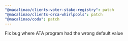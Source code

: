 ```yaml
---
"@macalinao/clients-voter-stake-registry": patch
"@macalinao/clients-orca-whirlpools": patch
"@macalinao/coda": patch
---
```


Fix bug where ATA program had the wrong default value
